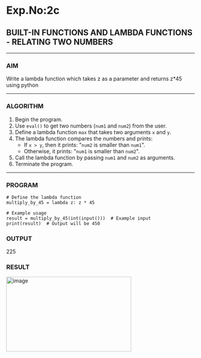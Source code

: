 # Exp.No:2c
## BUILT-IN FUNCTIONS AND LAMBDA FUNCTIONS - RELATING TWO NUMBERS

---

### AIM  
Write a lambda function which takes z as a parameter and returns z*45 using python

---

### ALGORITHM

1. Begin the program.  
2. Use `eval()` to get two numbers (`num1` and `num2`) from the user.  
3. Define a lambda function `max` that takes two arguments `x` and `y`.  
4. The lambda function compares the numbers and prints:
   - If `x > y`, then it prints: "`num2` is smaller than `num1`".
   - Otherwise, it prints: "`num1` is smaller than `num2`".
5. Call the lambda function by passing `num1` and `num2` as arguments.  
6. Terminate the program.

---

### PROGRAM

```
# Define the lambda function
multiply_by_45 = lambda z: z * 45

# Example usage
result = multiply_by_45(int(input()))  # Example input
print(result)  # Output will be 450
```

### OUTPUT

225


### RESULT


<img width="334" height="200" alt="image" src="https://github.com/user-attachments/assets/148cc6c6-ac86-4e9f-a864-735cfe292b54" />


